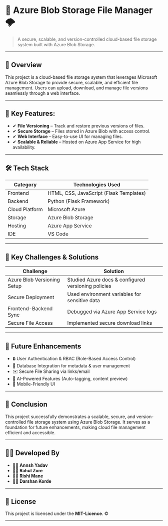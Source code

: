 # 📁 Azure Blob Storage File Manager 🌩️
> A secure, scalable, and version-controlled cloud-based file storage system built with Azure Blob Storage.

---

## 🚀 Overview
This project is a cloud-based file storage system that leverages Microsoft Azure Blob Storage to provide secure, scalable, and efficient file management. Users can upload, download, and manage file versions seamlessly through a web interface.

---

## 🔹 Key Features:
- ✔ **File Versioning** – Track and restore previous versions of files.
- ✔ **Secure Storage** – Files stored in Azure Blob with access control.
- ✔ **Web Interface** – Easy-to-use UI for managing files.
- ✔ **Scalable & Reliable** – Hosted on Azure App Service for high availability.

---

## 🛠️ Tech Stack

| Category       | Technologies Used                             |
|----------------|-----------------------------------------------|
| Frontend       | HTML, CSS, JavaScript (Flask Templates)       |
| Backend        | Python (Flask Framework)                      |
| Cloud Platform | Microsoft Azure                               |
| Storage        | Azure Blob Storage                            |
| Hosting        | Azure App Service                             |
| IDE            | VS Code                                       |

---

## 🎯 Key Challenges & Solutions

| Challenge                    | Solution                                            |
|-----------------------------|-----------------------------------------------------|
| Azure Blob Versioning Setup | Studied Azure docs & configured versioning policies |
| Secure Deployment           | Used environment variables for sensitive data       |
| Frontend-Backend Sync       | Debugged via Azure App Service logs                 |
| Secure File Access          | Implemented secure download links                   |

---

## 🔮 Future Enhancements

- 🔒 User Authentication & RBAC (Role-Based Access Control)
- 📂 Database Integration for metadata & user management
- ✉️ Secure File Sharing via links/email
- 🤖 AI-Powered Features (Auto-tagging, content preview)
- 📱 Mobile-Friendly UI

---

## 📜 Conclusion
This project successfully demonstrates a scalable, secure, and version-controlled file storage system using Azure Blob Storage. It serves as a foundation for future enhancements, making cloud file management efficient and accessible.

---

## 👨‍💻 Developed By

- 👨‍💻 **Annsh Yadav** 
- 👨‍💻 **Rahul Zore** 
- 👨‍💻 **Rishi Mane** 
- 👨‍💻 **Darshan Korde** 

---
## 📄 License

This project is licensed under the **MIT-Licence**. ©️

---
